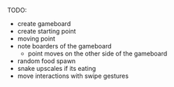 TODO:

- create gameboard
- create starting point 
- moving point
- note boarders of the gameboard
    - point moves on the other side of the gameboard
- random food spawn
- snake upscales if its eating
- move interactions with swipe gestures

